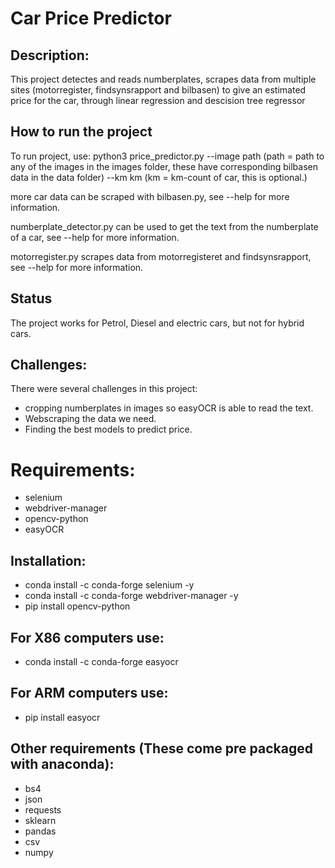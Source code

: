 # Car Price Predictor

## Description:
This project detectes and reads numberplates, scrapes data from multiple sites (motorregister, findsynsrapport and bilbasen) to give an estimated price for the car, through linear regression and descision tree regressor


## How to run the project 
To run project, use: python3 price_predictor.py --image path (path = path to any of the images in the images folder, these have corresponding bilbasen data in the data folder) --km km (km = km-count of car, this is optional.)

more car data can be scraped with bilbasen.py, see --help for more information.

numberplate_detector.py can be used to get the text from the numberplate of a car, see --help for more information.

motorregister.py scrapes data from motorregisteret and findsynsrapport, see --help for more information.

## Status
The project works for Petrol, Diesel and electric cars, but not for hybrid cars. 


## Challenges:
There were several challenges in this project:
- cropping numberplates in images so easyOCR is able to read the text.
- Webscraping the data we need.
- Finding the best models to predict price. 


# Requirements:
- selenium
- webdriver-manager
- opencv-python
- easyOCR

## Installation:
- conda install -c conda-forge selenium -y
- conda install -c conda-forge webdriver-manager -y
- pip install opencv-python

## For X86 computers use:
- conda install -c conda-forge easyocr

## For ARM computers use:
- pip install easyocr
    
## Other requirements (These come pre packaged with anaconda):
- bs4
- json
- requests
- sklearn
- pandas
- csv
- numpy

